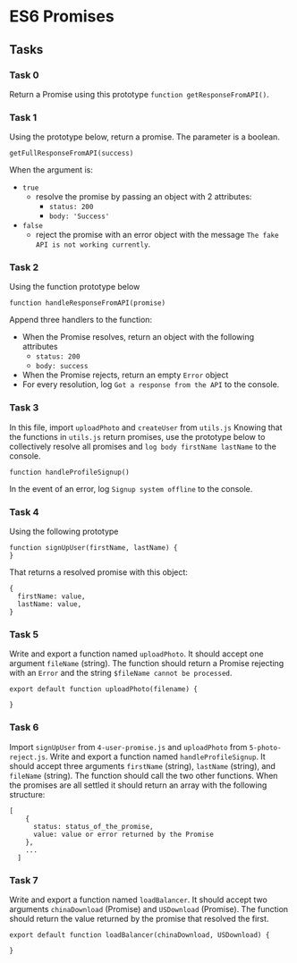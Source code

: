# ES6 Promises

## Tasks

### Task 0
Return a Promise using this prototype `function getResponseFromAPI()`.

### Task 1
Using the prototype below, return a promise. The parameter is a boolean.
```
getFullResponseFromAPI(success)
```
When the argument is:
- `true`
	- resolve the promise by passing an object with 2 attributes:
		- `status: 200`
		- `body: 'Success'`
- `false`
	- reject the promise with an error object with the message `The fake API is not working currently`.

### Task 2
Using the function prototype below
```
function handleResponseFromAPI(promise)
```
Append three handlers to the function:
- When the Promise resolves, return an object with the following attributes
	- `status: 200`
	- `body: success`
- When the Promise rejects, return an empty `Error` object
- For every resolution, log `Got a response from the API` to the console.

### Task 3
In this file, import `uploadPhoto` and `createUser` from `utils.js`
Knowing that the functions in `utils.js` return promises, use the prototype below to collectively resolve all promises and `log body firstName lastName` to the console.
```
function handleProfileSignup()
```
In the event of an error, log `Signup system offline` to the console.

### Task 4
Using the following prototype
```
function signUpUser(firstName, lastName) {
}
```
That returns a resolved promise with this object:
```
{
  firstName: value,
  lastName: value,
}
```

### Task 5
Write and export a function named `uploadPhoto`. It should accept one argument `fileName` (string).
The function should return a Promise rejecting with an `Error` and the string `$fileName cannot be processed`.
```
export default function uploadPhoto(filename) {

}
```

### Task 6
Import `signUpUser` from `4-user-promise.js` and `uploadPhoto` from `5-photo-reject.js`.
Write and export a function named `handleProfileSignup`. It should accept three arguments `firstName` (string), `lastName` (string), and `fileName` (string). The function should call the two other functions. When the promises are all settled it should return an array with the following structure:
```
[
    {
      status: status_of_the_promise,
      value: value or error returned by the Promise
    },
    ...
  ]
```

### Task 7
Write and export a function named `loadBalancer`. It should accept two arguments `chinaDownload` (Promise) and `USDownload` (Promise).
The function should return the value returned by the promise that resolved the first.
```
export default function loadBalancer(chinaDownload, USDownload) {

}
```
